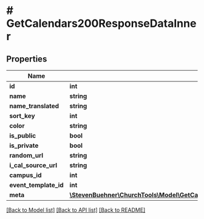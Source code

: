 # # GetCalendars200ResponseDataInner

## Properties

Name | Type | Description | Notes
------------ | ------------- | ------------- | -------------
**id** | **int** |  | [optional]
**name** | **string** |  | [optional]
**name_translated** | **string** |  | [optional]
**sort_key** | **int** |  | [optional]
**color** | **string** |  | [optional]
**is_public** | **bool** |  | [optional]
**is_private** | **bool** |  | [optional]
**random_url** | **string** |  | [optional]
**i_cal_source_url** | **string** |  | [optional]
**campus_id** | **int** |  | [optional]
**event_template_id** | **int** |  | [optional]
**meta** | [**\StevenBuehner\ChurchTools\Model\GetCalendarsAppointments200ResponseDataInnerBaseAdditionsInnerMeta**](GetCalendarsAppointments200ResponseDataInnerBaseAdditionsInnerMeta.md) |  | [optional]

[[Back to Model list]](../../README.md#models) [[Back to API list]](../../README.md#endpoints) [[Back to README]](../../README.md)

